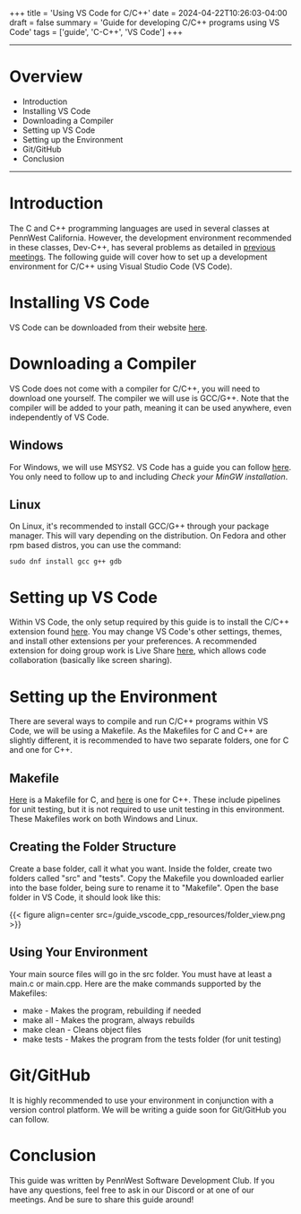 +++
title = 'Using VS Code for C/C++'
date = 2024-04-22T10:26:03-04:00
draft = false
summary = 'Guide for developing C/C++ programs using VS Code'
tags = ['guide', 'C-C++', 'VS Code']
+++

***

# Overview
- Introduction
- Installing VS Code
- Downloading a Compiler
- Setting up VS Code
- Setting up the Environment
- Git/GitHub
- Conclusion

***

# Introduction

The C and C++ programming languages are used in several classes at PennWest California. However, the development environment recommended in these classes, Dev-C++, has several problems as detailed in [previous meetings](/posts/2024-02-15-fifth-spring-meeting). The following guide will cover how to set up a development environment for C/C++ using Visual Studio Code (VS Code).

# Installing VS Code

VS Code can be downloaded from their website [here](https://code.visualstudio.com/).

# Downloading a Compiler

VS Code does not come with a compiler for C/C++, you will need to download one yourself. The compiler we will use is GCC/G++. Note that the compiler will be added to your path, meaning it can be used anywhere, even independently of VS Code.

## Windows

For Windows, we will use MSYS2. VS Code has a guide you can follow [here](https://code.visualstudio.com/docs/cpp/config-mingw#_prerequisites). You only need to follow up to and including *Check your MinGW installation*. 

## Linux

On Linux, it's recommended to install GCC/G++ through your package manager. This will vary depending on the distribution. On Fedora and other rpm based distros, you can use the command:

```
sudo dnf install gcc g++ gdb
```

# Setting up VS Code

Within VS Code, the only setup required by this guide is to install the C/C++ extension found [here](https://marketplace.visualstudio.com/items?itemName=ms-vscode.cpptools). You may change VS Code's other settings, themes, and install other extensions per your preferences. A recommended extension for doing group work is Live Share [here](https://marketplace.visualstudio.com/items?itemName=MS-vsliveshare.vsliveshare), which allows code collaboration (basically like screen sharing).

# Setting up the Environment

There are several ways to compile and run C/C++ programs within VS Code, we will be using a Makefile. As the Makefiles for C and C++ are slightly different, it is recommended to have two separate folders, one for C and one for C++.

## Makefile

[Here](/guide_vscode_cpp_resources/Makefile-c) is a Makefile for C, and [here](/guide_vscode_cpp_resources/Makefile-cpp) is one for C++. These include pipelines for unit testing, but it is not required to use unit testing in this environment. These Makefiles work on both Windows and Linux.

## Creating the Folder Structure

Create a base folder, call it what you want. Inside the folder, create two folders called "src" and "tests". Copy the Makefile you downloaded earlier into the base folder, being sure to rename it to "Makefile". Open the base folder in VS Code, it should look like this:

{{< figure align=center src=/guide_vscode_cpp_resources/folder_view.png >}}

## Using Your Environment

Your main source files will go in the src folder. You must have at least a main.c or main.cpp. Here are the make commands supported by the Makefiles:

* make - Makes the program, rebuilding if needed
* make all - Makes the program, always rebuilds
* make clean - Cleans object files
* make tests - Makes the program from the tests folder (for unit testing)

# Git/GitHub

It is highly recommended to use your environment in conjunction with a version control platform. We will be writing a guide soon for Git/GitHub you can follow.

# Conclusion

This guide was written by PennWest Software Development Club. If you have any questions, feel free to ask in our Discord or at one of our meetings. And be sure to share this guide around!
